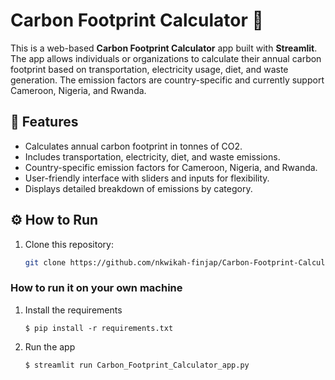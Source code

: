 # Carbon Footprint Calculator 👣

This is a web-based **Carbon Footprint Calculator** app built with **Streamlit**. The app allows individuals or organizations to calculate their annual carbon footprint based on transportation, electricity usage, diet, and waste generation. The emission factors are country-specific and currently support Cameroon, Nigeria, and Rwanda.


## 🌟 Features
- Calculates annual carbon footprint in tonnes of CO2.
- Includes transportation, electricity, diet, and waste emissions.
- Country-specific emission factors for Cameroon, Nigeria, and Rwanda.
- User-friendly interface with sliders and inputs for flexibility.
- Displays detailed breakdown of emissions by category.


## ⚙️ How to Run
1. Clone this repository:
   ```bash
   git clone https://github.com/nkwikah-finjap/Carbon-Footprint-Calculator.git

### How to run it on your own machine

1. Install the requirements

   ```
   $ pip install -r requirements.txt
   ```

2. Run the app

   ```
   $ streamlit run Carbon_Footprint_Calculator_app.py
   ```
